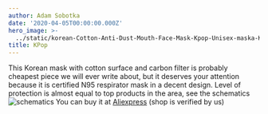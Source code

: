 ```yaml
---
author: Adam Sobotka
date: '2020-04-05T00:00:00.000Z'
hero_image: >-
  ../static/korean-Cotton-Anti-Dust-Mouth-Face-Mask-Kpop-Unisex-maska-KN95-Respirator-with-Carbon-Filter-Anti.jpg_640x640.webp
title: KPop
---
```

This Korean mask with cotton surface and carbon filter is probably cheapest piece we will ever write about, but it deserves your attention because it is certified N95 respirator mask in a decent design. Level of protection is almost equal to top products in the area, see the schematics
![schematics](../static/schematics.webp)
You can buy it at [Aliexpress](https://www.aliexpress.com/item/33054616641.html?spm=a2g0o.detail.100009.5.6a5374acM7MasH&gps-id=pcDetailLeftTopSell&scm=1007.13482.95643.0&scm_id=1007.13482.95643.0&scm-url=1007.13482.95643.0&pvid=0145f854-3c66-47ba-b8a6-337ce1b9d5d4) (shop is verified by us)
